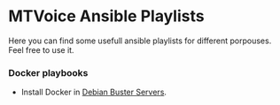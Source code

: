 # MTVoice Ansible Playlists

Here you can find some usefull ansible playlists for different porpouses. Feel free to use it.


### Docker playbooks

- Install Docker in [Debian Buster Servers](https://https://github.com/roberszr/ansible-playbooks/blob/master/docker/docker_debian10.yml).

